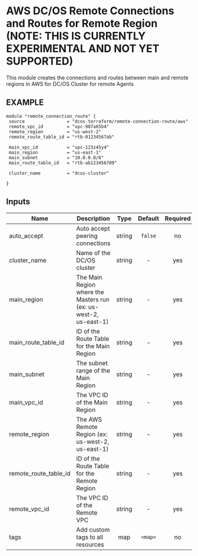 AWS DC/OS Remote Connections and Routes for Remote Region (NOTE: THIS IS CURRENTLY EXPERIMENTAL AND NOT YET SUPPORTED)
===========
This module creates the connections and routes between main and remote regions in AWS for DC/OS Cluster for remote Agents

EXAMPLE
-------

```hcl
module "remote_connection_route" {
 source                = "dcos-terraform/remote-connection-route/aws"
 remote_vpc_id         = "vpc-987a65b4"
 remote_region         = "us-west-2"
 remote_route_table_id = "rtb-01234567ab"

 main_vpc_id           = "vpc-123z45y4"
 main_region           = "us-east-1"
 main_subnet           = "10.0.0.0/8"
 main_route_table_id   = "rtb-ab123456789"

 cluster_name          = "dcos-cluster"

}
```


## Inputs

| Name | Description | Type | Default | Required |
|------|-------------|:----:|:-----:|:-----:|
| auto_accept | Auto accept peering connections | string | `false` | no |
| cluster_name | Name of the DC/OS cluster | string | - | yes |
| main_region | The Main Region where the Masters run (ex: us-west-2, us-east-1) | string | - | yes |
| main_route_table_id | ID of the Route Table for the Main Region | string | - | yes |
| main_subnet | The subnet range of the Main Region | string | - | yes |
| main_vpc_id | The VPC ID of the Main Region | string | - | yes |
| remote_region | The AWS Remote Region (ex: us-west-2, us-east-1) | string | - | yes |
| remote_route_table_id | ID of the Route Table for the Remote Region | string | - | yes |
| remote_vpc_id | The VPC ID of the Remote VPC | string | - | yes |
| tags | Add custom tags to all resources | map | `<map>` | no |

